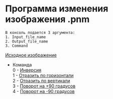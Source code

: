 # Программа изменения изображения .pnm  
```
В консоль подается 3 аргумента:  
1. Input_file_name  
2. Output_file_name  
3. Command  
```
[Исходное изображение](images/RGB_default.jpeg)
* Команда  
  0 - [Инверсия](images/RGB_inversion.jpeg)  
  1 - [Отразить по горизонтали](images/RGB_Horizontal_mirror.jpeg)  
  2 - [Отразить по вертикали](images/RGB_Vertical_mirror.jpeg)  
  3 - [Поворот на +90 градусов](images/RGB_Turn_right.jpeg)  
  4 - [Поворот на -90 градусов](images/RGB_Turn_left.jpeg)  
